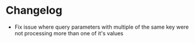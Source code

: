 # Changelog

-   Fix issue where query parameters with multiple of the same key were not processing more than one of it's values
